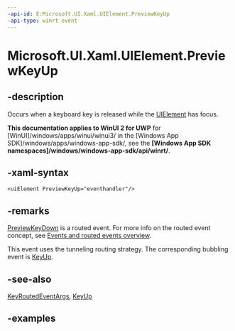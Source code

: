 ```yaml
---
-api-id: E:Microsoft.UI.Xaml.UIElement.PreviewKeyUp
-api-type: winrt event
---
```


<!-- Event syntax.
public event KeyEventHandler PreviewKeyUp
-->

# Microsoft.UI.Xaml.UIElement.PreviewKeyUp

## -description

Occurs when a keyboard key is released while the [UIElement](uielement.md) has focus.

**This documentation applies to WinUI 2 for UWP** for [WinUI]/windows/apps/winui/winui3/ in the [Windows App SDK]/windows/apps/windows-app-sdk/, see the **[Windows App SDK namespaces]/windows/windows-app-sdk/api/winrt/**.

## -xaml-syntax

```xaml
<uiElement PreviewKeyUp="eventhandler"/>
```

## -remarks

[PreviewKeyDown](uielement_previewkeydown.md) is a routed event. For more info on the routed event concept, see [Events and routed events overview](/windows/uwp/xaml-platform/events-and-routed-events-overview).

This event uses the tunneling routing strategy. The corresponding bubbling event is [KeyUp](uielement_keyup.md).

## -see-also

[KeyRoutedEventArgs](../microsoft.ui.xaml.input/keyroutedeventargs.md), [KeyUp](uielement_keyup.md)

## -examples
